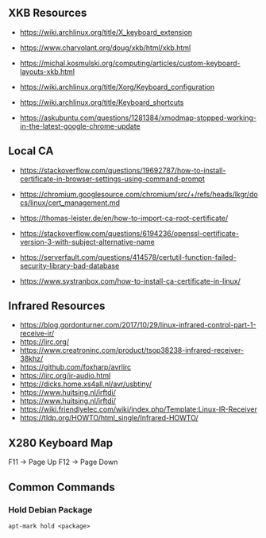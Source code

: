 ## XKB Resources

- https://wiki.archlinux.org/title/X_keyboard_extension
- https://www.charvolant.org/doug/xkb/html/xkb.html
- https://michal.kosmulski.org/computing/articles/custom-keyboard-layouts-xkb.html
- https://wiki.archlinux.org/title/Xorg/Keyboard_configuration

- https://wiki.archlinux.org/title/Keyboard_shortcuts
- https://askubuntu.com/questions/1281384/xmodmap-stopped-working-in-the-latest-google-chrome-update

## Local CA

- https://stackoverflow.com/questions/19692787/how-to-install-certificate-in-browser-settings-using-command-prompt
- https://chromium.googlesource.com/chromium/src/+/refs/heads/lkgr/docs/linux/cert_management.md
- https://thomas-leister.de/en/how-to-import-ca-root-certificate/
- https://stackoverflow.com/questions/6194236/openssl-certificate-version-3-with-subject-alternative-name
- https://serverfault.com/questions/414578/certutil-function-failed-security-library-bad-database

- https://www.systranbox.com/how-to-install-ca-certificate-in-linux/

## Infrared Resources

- https://blog.gordonturner.com/2017/10/29/linux-infrared-control-part-1-receive-ir/
- https://lirc.org/
- https://www.creatroninc.com/product/tsop38238-infrared-receiver-38khz/
- https://github.com/foxharp/avrlirc
- https://lirc.org/ir-audio.html
- https://dicks.home.xs4all.nl/avr/usbtiny/
- https://www.huitsing.nl/irftdi/
- https://www.huitsing.nl/irftdi/
- https://wiki.friendlyelec.com/wiki/index.php/Template:Linux-IR-Receiver
- https://tldp.org/HOWTO/html_single/Infrared-HOWTO/

## X280 Keyboard Map

F11 -> Page Up
F12 -> Page Down

## Common Commands

### Hold Debian Package

    apt-mark hold <package>
